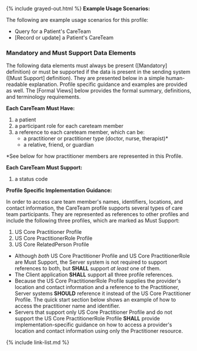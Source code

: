 {% include grayed-out.html %}
**Example Usage Scenarios:**

The following are example usage scenarios for this profile:

-   Query for a Patient's CareTeam
-   [Record or update] a Patient's CareTeam


### Mandatory and Must Support Data Elements


The following data elements must always be present ([Mandatory] definition) or must be supported if the data is present in the sending system ([Must Support] definition). They are presented below in a simple human-readable explanation. Profile specific guidance and examples are provided as well. The [Formal Views] below provides the formal summary, definitions, and terminology requirements.  

**Each CareTeam Must Have:**

1. a patient
1. a participant role for each careteam member
1. a reference to each careteam member, which can be:
    -   a practitioner or practitioner type (doctor, nurse, therapist)*
    -   a relative, friend, or guardian

*See below for how practitioner members are represented in this Profile.

**Each CareTeam Must Support:**

1. a status code


**Profile Specific Implementation Guidance:**

In order to access care team member's names, identifiers, locations, and contact information, the CareTeam profile supports several types of care team participants. They are represented as references to other profiles and include the following three profiles, which are marked as Must Support:
  1. US Core Practitioner Profile
  1. US Core PractitionerRole Profile
  2. US Core RelatedPerson Profile

  * Although *both* US Core Practitioner Profile and US Core PractitionerRole are Must Support, the Server system is not required to support references to both, but **SHALL** support *at least* one of them.
  * The Client application **SHALL** support all three profile references.
  * Because the US Core PractitionerRole Profile supplies the provider's location and contact information and a reference to the Practitioner, Server systems **SHOULD** reference it instead of the US Core Practitioner Profile. The quick start section below shows an example of how to access the practitioner name and identifier.
  * Servers that support only US Core Practitioner Profile and do not support the US Core PractitionerRole Profile **SHALL** provide implementation-specific guidance on how to access a provider's location and contact information using only the Practitioner resource.

{% include link-list.md %}

</div><!-- grayed-out -->